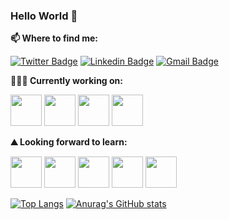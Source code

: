 ### Hello World 👋
<!--
[![Anurag's GitHub stats](https://github-readme-stats.vercel.app/api?username=alibizhan)](https://github.com/anuraghazra/github-readme-stats)

![Anurag's GitHub stats](https://github-readme-stats.vercel.app/api?username=alibizhan&show_icons=true)
-->

**📫 Where to find me:** 

[![Twitter Badge](https://img.shields.io/badge/-@1aliblau-1ca0f1?style=flat-square&labelColor=1ca0f1&logo=twitter&logoColor=white&link=https://twitter.com/1aliblau)](https://twitter.com/1aliblau) [![Linkedin Badge](https://img.shields.io/badge/-alisamim-blue?style=flat-square&logo=Linkedin&logoColor=white&link=https://www.linkedin.com/in/alisamim/)](https://www.linkedin.com/in/alisamim/) 
[![Gmail Badge](https://img.shields.io/badge/-alibizhan.samim@gmail.com-c14438?style=flat-square&logo=Gmail&logoColor=white&link=mailto:alibizhan.samim@gmail.com)](mailto:alibizhan.samim@gmail.com)



**👨🏻‍💻 Currently working on:** 

<code><a href="https://docs.microsoft.com/en-us/dotnet/" target="_blank"><img height="50" src="https://upload.wikimedia.org/wikipedia/commons/0/0e/Microsoft_.NET_logo.png?20200524033331"></a></code>
<code><a href="https://docs.microsoft.com/en-us/dotnet/csharp/" target="_blank"><img height="50" src="https://upload.wikimedia.org/wikipedia/commons/thumb/0/0d/C_Sharp_wordmark.svg/512px-C_Sharp_wordmark.svg.png"></a></code>
<code><a href="https://docs.microsoft.com/en-us/sql/sql-server/?view=sql-server-ver16" target="_blank"><img height="50" src="https://brandslogos.com/wp-content/uploads/images/microsoft-sql-server-logo.png"></a></code>
<code><a href="https://www.python.org/" target="_blank"><img height="50" src="https://www.vectorlogo.zone/logos/python/python-ar21.svg"></a></code>


**⛰ Looking forward to learn:** 

<code><a href="https://www.javascript.com/" target="_blank"><img height="50" src="https://www.vectorlogo.zone/logos/javascript/javascript-ar21.svg"></a></code>
<code><a href="https://reactnative.dev/" target="_blank"><img height="50" src="https://reactnative.dev/img/header_logo.svg"></a></code>
<code><a href="https://nodejs.org/en/about/resources/" target="_blank"><img height="50" src="https://nodejs.org/static/images/logos/nodejs-new-pantone-black.svg"></a></code>
<code><a href="https://www.oracle.com/java/" target="_blank"><img height="50" src="https://www.vectorlogo.zone/logos/java/java-ar21.svg"></a></code>
<code><a href="https://www.docker.com/" target="_blank"><img height="50" src="https://www.vectorlogo.zone/logos/docker/docker-ar21.svg"></a></code>




<!--
**alibizhan/alibizhan** is a ✨ _special_ ✨ repository because its `README.md` (this file) appears on your GitHub profile.

Here are some ideas to get you started:

- 🔭 I’m currently working on ...
- 🌱 I’m currently learning ...
- 👯 I’m looking to collaborate on ...
- 🤔 I’m looking for help with ...
- 💬 Ask me about ...
- 📫 How to reach me: ...
- 😄 Pronouns: ...
- ⚡ Fun fact: ...
-->

<!--
- 🔭 I’m currently working on C#, Microsoft SQL Server, TypeScript & Python
- 🌱 I’m currently learning Python, Data and Network Security, Design Patterns & Analysis of algorithms 
- 📫 How to reach me: ali.blau10@gmail.com
-->


[![Top Langs](https://github-readme-stats.vercel.app/api/top-langs/?username=alibizhan&layout=compact)](https://github.com/alibizhan/github-readme-stats)
[![Anurag's GitHub stats](https://github-readme-stats.vercel.app/api?username=alibizhan)](https://github.com/alibizhan/github-readme-stats)

